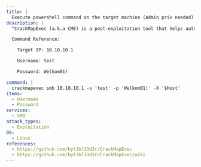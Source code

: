 ```yaml
---
title: |
  Execute powershell command on the target machine (Admin priv needed)
description: |
  "CrackMapExec (a.k.a CME) is a post-exploitation tool that helps automate assessing the security of large Active Directory networks." - https://github.com/byt3bl33d3r/CrackMapExec/wiki. This command will execute a powershell command on the target machine if the user has Administrator privileges. using "-x" will execute from cmd.

  Command Reference:

  	Target IP: 10.10.10.1

  	Username: test

  	Password: Welkom01!

command: |
  crackmapexec smb 10.10.10.1 -u 'test' -p 'Welkom01!' -X '$Host'
items:
  - Username
  - Password
services:
  - SMB
attack_types:
  - Exploitation
OS:
  - Linux
references:
  - https://github.com/byt3bl33d3r/CrackMapExec
  - https://github.com/byt3bl33d3r/CrackMapExec/wiki
---
```

